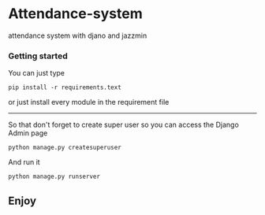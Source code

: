 # Attendance-system
attendance system with djano and jazzmin

### Getting started

You can just type 
```
pip install -r requirements.text
```
or just install every module in the requirement file 
___
So that don't forget to create super user so you can access the Django Admin page
```
python manage.py createsuperuser
```
And run it
```
python manage.py runserver
```
## Enjoy
